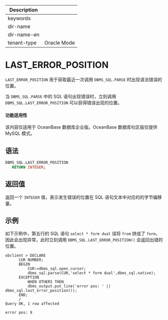 | Description   |                 |
|---------------|-----------------|
| keywords      |                 |
| dir-name      |                 |
| dir-name-en   |                 |
| tenant-type   | Oracle Mode     |

# LAST_ERROR_POSITION

`LAST_ERROR_POSITION` 用于获取最近一次调用 `DBMS_SQL.PARSE` 时出现语法错误的位置。

当 `DBMS_SQL.PARSE` 中的 SQL 语句出现错误时，立刻调用 `DBMS_SQL.LAST_ERROR_POSITION` 可以获得错误出现的位置。

  <main id="notice" >
    <h4>功能适用性</h4>
    <p>该内容仅适用于 OceanBase 数据库企业版。OceanBase 数据库社区版仅提供 MySQL 模式。</p>
  </main>


## 语法

```sql
DBMS_SQL.LAST_ERROR_POSITION
   RETURN INTEGER;
```

## 返回值

返回一个 `INTEGER` 值，表示发生错误的位置在 SQL 语句文本中对应的的字节偏移量。

## 示例

如下示例中，第五行的 SQL 语句 `select * form dual` 误将 `from` 拼成了 `form`，因此会出现异常，此时立刻调用 `DBMS_SQL.LAST_ERROR_POSITION()` 会返回出错的位置。

```shell
obclient > DECLARE
      CUR NUMBER;
      BEGIN
          CUR:=dbms_sql.open_cursor;
          dbms_sql.parse(CUR,'select * form dual',dbms_sql.native);
      EXCEPTION
          WHEN OTHERS THEN
          dbms_output.put_line('error pos: ' || dbms_sql.last_error_position());
      END;
      /
Query OK, 1 row affected 

error pos: 9
```
